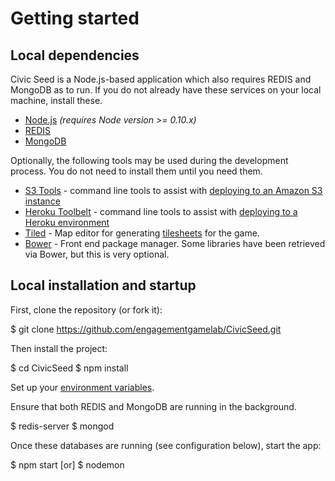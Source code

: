 # Getting started


## Local dependencies

Civic Seed is a Node.js-based application which also requires REDIS and MongoDB as to run. If you do not already have these services on your local machine, install these.

  * [Node.js](http://nodejs.org/) _(requires Node version >= 0.10.x)_
  * [REDIS](http://redis.io/)
  * [MongoDB](http://www.mongodb.org/)

Optionally, the following tools may be used during the development process. You do not need to install them until you need them.

  * [S3 Tools](http://s3tools.org/s3cmd) - command line tools to assist with [deploying to an Amazon S3 instance](https://github.com/engagementgamelab/CivicSeed/blob/master/doc/amazon-s3-production-environment.md)
  * [Heroku Toolbelt](https://toolbelt.heroku.com/) - command line tools to assist with [deploying to a Heroku environment](https://github.com/engagementgamelab/CivicSeed/blob/master/doc/heroku-environment.md)
  * [Tiled](http://www.mapeditor.org/) - Map editor for generating [tilesheets](https://github.com/engagementgamelab/CivicSeed/blob/master/doc/tilesheets.md) for the game.
  * [Bower](http://bower.io/) - Front end package manager. Some libraries have been retrieved via Bower, but this is very optional.


## Local installation and startup

First, clone the repository (or fork it):

  $ git clone https://github.com/engagementgamelab/CivicSeed.git

Then install the project:

  $ cd CivicSeed
  $ npm install

Set up your [environment variables](https://github.com/engagementgamelab/CivicSeed/blob/master/doc/environment-configuration.md).

Ensure that both REDIS and MongoDB are running in the background.

  $ redis-server
  $ mongod

Once these databases are running (see configuration below), start the app:

  $ npm start
  [or]
  $ nodemon

